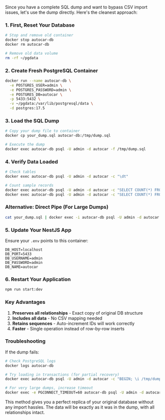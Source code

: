 Since you have a complete SQL dump and want to bypass CSV import issues, let's use the dump directly. Here's the cleanest approach:

### **1. First, Reset Your Database**
```bash
# Stop and remove old container
docker stop autocar-db
docker rm autocar-db

# Remove old data volume
rm -rf ~/pgdata
```

### **2. Create Fresh PostgreSQL Container**
```bash
docker run --name autocar-db \
  -e POSTGRES_USER=admin \
  -e POSTGRES_PASSWORD=admin \
  -e POSTGRES_DB=autocar \
  -p 5433:5432 \
  -v ~/pgdata:/var/lib/postgresql/data \
  -d postgres:17.5
```

### **3. Load the SQL Dump**
```bash
# Copy your dump file to container
docker cp your_dump.sql autocar-db:/tmp/dump.sql

# Execute the dump
docker exec autocar-db psql -U admin -d autocar -f /tmp/dump.sql
```

### **4. Verify Data Loaded**
```bash
# Check tables
docker exec autocar-db psql -U admin -d autocar -c "\dt"

# Count sample records
docker exec autocar-db psql -U admin -d autocar -c "SELECT COUNT(*) FROM car"
docker exec autocar-db psql -U admin -d autocar -c "SELECT COUNT(*) FROM brand"
```

### **Alternative: Direct Pipe (For Large Dumps)**
```bash
cat your_dump.sql | docker exec -i autocar-db psql -U admin -d autocar
```

### **5. Update Your NestJS App**
Ensure your `.env` points to this container:
```env
DB_HOST=localhost
DB_PORT=5433
DB_USERNAME=admin
DB_PASSWORD=admin
DB_NAME=autocar
```

### **6. Restart Your Application**
```bash
npm run start:dev
```

### **Key Advantages**
1. **Preserves all relationships** - Exact copy of original DB structure
2. **Includes all data** - No CSV mapping needed
3. **Retains sequences** - Auto-increment IDs will work correctly
4. **Faster** - Single operation instead of row-by-row inserts

### **Troubleshooting**
If the dump fails:
```bash
# Check PostgreSQL logs
docker logs autocar-db

# Try loading in transactions (for partial recovery)
docker exec autocar-db psql -U admin -d autocar -c "BEGIN; \i /tmp/dump.sql; COMMIT;"

# For very large dumps, increase timeout
docker exec -e PGCONNECT_TIMEOUT=60 autocar-db psql -U admin -d autocar -f /tmp/dump.sql
```

This method gives you a perfect replica of your original database without any import hassles. The data will be exactly as it was in the dump, with all relationships intact.